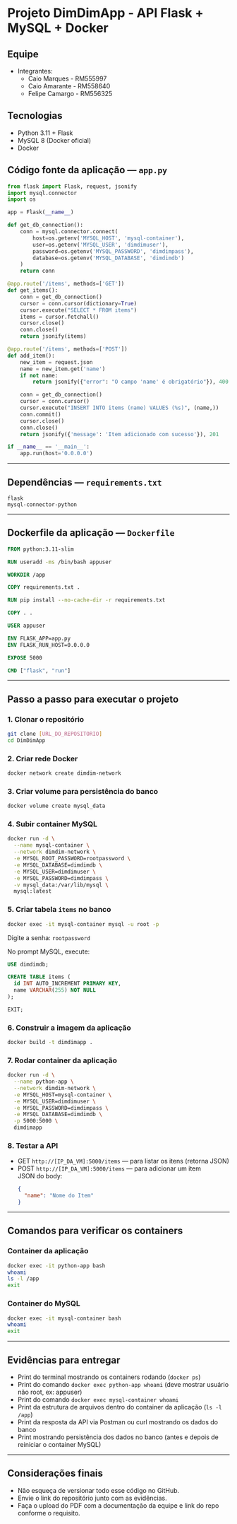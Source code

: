 # Projeto DimDimApp - API Flask + MySQL + Docker

## Equipe
- Integrantes:
  - Caio Marques - RM555997
  - Caio Amarante - RM558640
  - Felipe Camargo - RM556325

## Tecnologias
- Python 3.11 + Flask
- MySQL 8 (Docker oficial)
- Docker

## Código fonte da aplicação — `app.py`

```python
from flask import Flask, request, jsonify
import mysql.connector
import os

app = Flask(__name__)

def get_db_connection():
    conn = mysql.connector.connect(
        host=os.getenv('MYSQL_HOST', 'mysql-container'),
        user=os.getenv('MYSQL_USER', 'dimdimuser'),
        password=os.getenv('MYSQL_PASSWORD', 'dimdimpass'),
        database=os.getenv('MYSQL_DATABASE', 'dimdimdb')
    )
    return conn

@app.route('/items', methods=['GET'])
def get_items():
    conn = get_db_connection()
    cursor = conn.cursor(dictionary=True)
    cursor.execute("SELECT * FROM items")
    items = cursor.fetchall()
    cursor.close()
    conn.close()
    return jsonify(items)

@app.route('/items', methods=['POST'])
def add_item():
    new_item = request.json
    name = new_item.get('name')
    if not name:
        return jsonify({"error": "O campo 'name' é obrigatório"}), 400

    conn = get_db_connection()
    cursor = conn.cursor()
    cursor.execute("INSERT INTO items (name) VALUES (%s)", (name,))
    conn.commit()
    cursor.close()
    conn.close()
    return jsonify({'message': 'Item adicionado com sucesso'}), 201

if __name__ == '__main__':
    app.run(host='0.0.0.0')
```

---

## Dependências — `requirements.txt`

```
flask
mysql-connector-python
```

---

## Dockerfile da aplicação — `Dockerfile`

```dockerfile
FROM python:3.11-slim

RUN useradd -ms /bin/bash appuser

WORKDIR /app

COPY requirements.txt .

RUN pip install --no-cache-dir -r requirements.txt

COPY . .

USER appuser

ENV FLASK_APP=app.py
ENV FLASK_RUN_HOST=0.0.0.0

EXPOSE 5000

CMD ["flask", "run"]
```

---

## Passo a passo para executar o projeto

### 1. Clonar o repositório

```bash
git clone [URL_DO_REPOSITORIO]
cd DimDimApp
```

### 2. Criar rede Docker

```bash
docker network create dimdim-network
```

### 3. Criar volume para persistência do banco

```bash
docker volume create mysql_data
```

### 4. Subir container MySQL

```bash
docker run -d \
  --name mysql-container \
  --network dimdim-network \
  -e MYSQL_ROOT_PASSWORD=rootpassword \
  -e MYSQL_DATABASE=dimdimdb \
  -e MYSQL_USER=dimdimuser \
  -e MYSQL_PASSWORD=dimdimpass \
  -v mysql_data:/var/lib/mysql \
  mysql:latest
```

### 5. Criar tabela `items` no banco

```bash
docker exec -it mysql-container mysql -u root -p
```

Digite a senha: `rootpassword`

No prompt MySQL, execute:

```sql
USE dimdimdb;

CREATE TABLE items (
  id INT AUTO_INCREMENT PRIMARY KEY,
  name VARCHAR(255) NOT NULL
);

EXIT;
```

### 6. Construir a imagem da aplicação

```bash
docker build -t dimdimapp .
```

### 7. Rodar container da aplicação

```bash
docker run -d \
  --name python-app \
  --network dimdim-network \
  -e MYSQL_HOST=mysql-container \
  -e MYSQL_USER=dimdimuser \
  -e MYSQL_PASSWORD=dimdimpass \
  -e MYSQL_DATABASE=dimdimdb \
  -p 5000:5000 \
  dimdimapp
```

### 8. Testar a API

- GET `http://[IP_DA_VM]:5000/items` — para listar os itens (retorna JSON)  
- POST `http://[IP_DA_VM]:5000/items` — para adicionar um item  
  JSON do body:  
  ```json
  {
    "name": "Nome do Item"
  }
  ```

---

## Comandos para verificar os containers

### Container da aplicação

```bash
docker exec -it python-app bash
whoami
ls -l /app
exit
```

### Container do MySQL

```bash
docker exec -it mysql-container bash
whoami
exit
```

---

## Evidências para entregar

- Print do terminal mostrando os containers rodando (`docker ps`)  
- Print do comando `docker exec python-app whoami` (deve mostrar usuário não root, ex: appuser)  
- Print do comando `docker exec mysql-container whoami`  
- Print da estrutura de arquivos dentro do container da aplicação (`ls -l /app`)  
- Print da resposta da API via Postman ou curl mostrando os dados do banco  
- Print mostrando persistência dos dados no banco (antes e depois de reiniciar o container MySQL)  

---

## Considerações finais

- Não esqueça de versionar todo esse código no GitHub.  
- Envie o link do repositório junto com as evidências.  
- Faça o upload do PDF com a documentação da equipe e link do repo conforme o requisito.  
